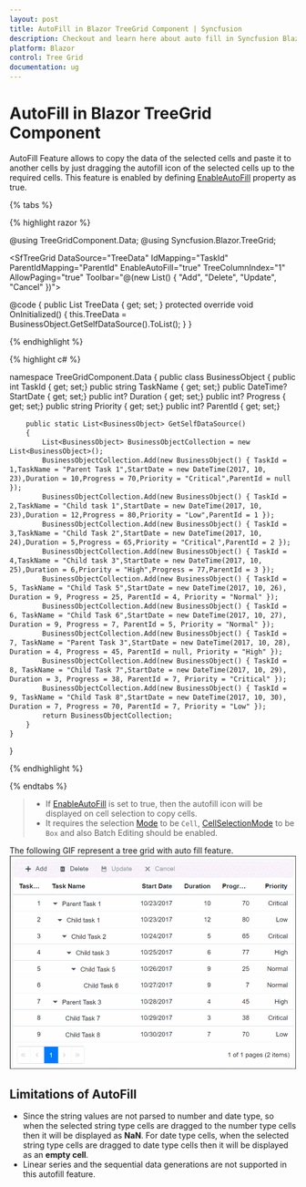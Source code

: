```yaml
---
layout: post
title: AutoFill in Blazor TreeGrid Component | Syncfusion
description: Checkout and learn here about auto fill in Syncfusion Blazor TreeGrid component and much more details.
platform: Blazor
control: Tree Grid
documentation: ug
---
```


# AutoFill in Blazor TreeGrid Component

AutoFill Feature allows to copy the data of the selected cells and paste it to another cells by just dragging the autofill icon of the selected cells up to the required cells. This feature is enabled by defining [EnableAutoFill](https://help.syncfusion.com/cr/blazor/Syncfusion.Blazor.TreeGrid.SfTreeGrid-1.html#Syncfusion_Blazor_TreeGrid_SfTreeGrid_1_EnableAutoFill) property as true.

{% tabs %}

{% highlight razor %}

@using TreeGridComponent.Data;
@using Syncfusion.Blazor.TreeGrid;

<SfTreeGrid DataSource="TreeData" IdMapping="TaskId" ParentIdMapping="ParentId" EnableAutoFill="true" TreeColumnIndex="1" AllowPaging="true" 
Toolbar="@(new List<string>() { "Add", "Delete", "Update", "Cancel" })">
    <TreeGridPageSettings PageSize="2"></TreeGridPageSettings>
    <TreeGridSelectionSettings Type="Syncfusion.Blazor.Grids.SelectionType.Multiple"
    Mode="Syncfusion.Blazor.Grids.SelectionMode.Cell" 
    CellSelectionMode="Syncfusion.Blazor.Grids.CellSelectionMode.Box">
    </TreeGridSelectionSettings>
    <TreeGridEditSettings AllowAdding="true" AllowEditing="true" 
    AllowDeleting="true" Mode="Syncfusion.Blazor.TreeGrid.EditMode.Batch">
    </TreeGridEditSettings>
    <TreeGridColumns>
        <TreeGridColumn Field="TaskId" HeaderText="Task ID" Width="60"
        IsPrimaryKey="true" TextAlign="Syncfusion.Blazor.Grids.TextAlign.Right">
        </TreeGridColumn>
        <TreeGridColumn Field="TaskName" HeaderText="Task Name" Width="155">
        </TreeGridColumn>
        <TreeGridColumn Field="StartDate" HeaderText="Start Date" Format="d" Type=Syncfusion.Blazor.Grids.ColumnType.Date Width="85" 
        TextAlign="Syncfusion.Blazor.Grids.TextAlign.Right" 
        EditType=Syncfusion.Blazor.Grids.EditType.DatePickerEdit>
        </TreeGridColumn>
        <TreeGridColumn Field="Duration" HeaderText="Duration" Width="70" TextAlign="Syncfusion.Blazor.Grids.TextAlign.Right">
        </TreeGridColumn>
        <TreeGridColumn Field="Progress" HeaderText="Progress" Width="70" TextAlign="Syncfusion.Blazor.Grids.TextAlign.Right">
        </TreeGridColumn>
        <TreeGridColumn Field="Priority" HeaderText="Priority" Width="70" TextAlign="Syncfusion.Blazor.Grids.TextAlign.Right">
        </TreeGridColumn>
    </TreeGridColumns>
</SfTreeGrid>

@code {
    public List<BusinessObject> TreeData { get; set; }
    protected override void OnInitialized()
    {
        this.TreeData = BusinessObject.GetSelfDataSource().ToList();
    }
}

{% endhighlight %}

{% highlight c# %}

namespace TreeGridComponent.Data {
        public class BusinessObject
        {
            public int TaskId { get; set;}
            public string TaskName { get; set;}
            public DateTime? StartDate { get; set;}
            public int? Duration { get; set;}
            public int? Progress { get; set;}
            public string Priority { get; set;}
            public int? ParentId { get; set;}

        public static List<BusinessObject> GetSelfDataSource()
        {
            List<BusinessObject> BusinessObjectCollection = new List<BusinessObject>();
            BusinessObjectCollection.Add(new BusinessObject() { TaskId = 1,TaskName = "Parent Task 1",StartDate = new DateTime(2017, 10, 23),Duration = 10,Progress = 70,Priority = "Critical",ParentId = null });
            BusinessObjectCollection.Add(new BusinessObject() { TaskId = 2,TaskName = "Child task 1",StartDate = new DateTime(2017, 10, 23),Duration = 12,Progress = 80,Priority = "Low",ParentId = 1 });
            BusinessObjectCollection.Add(new BusinessObject() { TaskId = 3,TaskName = "Child Task 2",StartDate = new DateTime(2017, 10, 24),Duration = 5,Progress = 65,Priority = "Critical",ParentId = 2 });
            BusinessObjectCollection.Add(new BusinessObject() { TaskId = 4,TaskName = "Child task 3",StartDate = new DateTime(2017, 10, 25),Duration = 6,Priority = "High",Progress = 77,ParentId = 3 });
            BusinessObjectCollection.Add(new BusinessObject() { TaskId = 5, TaskName = "Child Task 5",StartDate = new DateTime(2017, 10, 26), Duration = 9, Progress = 25, ParentId = 4, Priority = "Normal" });
            BusinessObjectCollection.Add(new BusinessObject() { TaskId = 6, TaskName = "Child Task 6",StartDate = new DateTime(2017, 10, 27), Duration = 9, Progress = 7, ParentId = 5, Priority = "Normal" });
            BusinessObjectCollection.Add(new BusinessObject() { TaskId = 7, TaskName = "Parent Task 3",StartDate = new DateTime(2017, 10, 28), Duration = 4, Progress = 45, ParentId = null, Priority = "High" });
            BusinessObjectCollection.Add(new BusinessObject() { TaskId = 8, TaskName = "Child Task 7",StartDate = new DateTime(2017, 10, 29), Duration = 3, Progress = 38, ParentId = 7, Priority = "Critical" });
            BusinessObjectCollection.Add(new BusinessObject() { TaskId = 9, TaskName = "Child Task 8",StartDate = new DateTime(2017, 10, 30), Duration = 7, Progress = 70, ParentId = 7, Priority = "Low" });
            return BusinessObjectCollection;
        }
    }

}

{% endhighlight %}

{% endtabs %}

> * If [EnableAutoFill](https://help.syncfusion.com/cr/blazor/Syncfusion.Blazor.TreeGrid.SfTreeGrid-1.html#Syncfusion_Blazor_TreeGrid_SfTreeGrid_1_EnableAutoFill) is set to true, then the autofill icon will be displayed on cell selection to copy cells.
> * It requires the selection [Mode](https://help.syncfusion.com/cr/blazor/Syncfusion.Blazor.TreeGrid.TreeGridSelectionSettings.html#Syncfusion_Blazor_TreeGrid_TreeGridSelectionSettings_Mode) to be `Cell`,  [CellSelectionMode](https://help.syncfusion.com/cr/blazor/Syncfusion.Blazor.TreeGrid.TreeGridSelectionSettings.html#Syncfusion_Blazor_TreeGrid_TreeGridSelectionSettings_CellSelectionMode) to be `Box` and also Batch Editing should be enabled.

The following GIF represent a tree grid with auto fill feature.
![Auto FIll in Blazor TreeGrid](./images/blazor-treegrid-auto-fill.gif)


## Limitations of AutoFill

* Since the string values are not parsed to number and date type, so when the selected string type cells are dragged to the number type cells then it will be displayed as **NaN**. For date type cells, when the selected string type cells are dragged to date type cells then it will be displayed as an **empty cell**.
* Linear series and the sequential data generations are not supported in this autofill feature.
